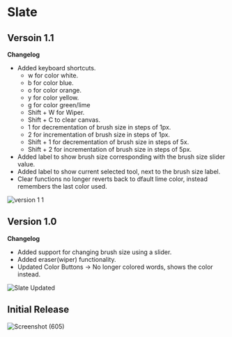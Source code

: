 # Slate


## Versoin 1.1
**Changelog**
- Added keyboard shortcuts.
  - w for color white.
  - b for color blue.
  - o for color orange.
  - y for color yellow.
  - g for color green/lime
  - Shift + W for Wiper.
  - Shift + C to clear canvas.
  - 1 for decrementation of brush size in steps of 1px.
  - 2 for incrementation of brush size in steps of 1px.
  - Shift + 1 for decrementation of brush size in steps of 5x.
  - Shift + 2 for incrementation of brush size in steps of 5px.
- Added label to show brush size corresponding with the brush size slider value.
- Added label to show current selected tool, next to the brush size label.
- Clear functions no longer reverts back to dfault lime color, instead remembers the last color used.

![version 1 1](https://user-images.githubusercontent.com/61022113/132447290-8659f15f-bfd4-4585-be4b-35e153f1a596.png)



## Version 1.0
**Changelog**
- Added support for changing brush size using a slider.
- Added eraser(wiper) functionality.
- Updated Color Buttons -> No longer colored words, shows the color instead.

![Slate Updated](https://user-images.githubusercontent.com/61022113/132231070-227fecd8-490b-4618-a0ad-8e1ca41c58ec.png)







## Initial Release


![Screenshot (605)](https://user-images.githubusercontent.com/61022113/125803589-76fccd93-c8ba-4358-8aa1-4637f52a39ec.png)
